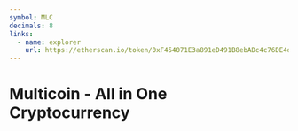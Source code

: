 ```yaml
---
symbol: MLC
decimals: 8
links:
  - name: explorer
    url: https://etherscan.io/token/0xF454071E3a891eD491B8ebADc4c76DE4d604dee8
---
```


# Multicoin - All in One Cryptocurrency
